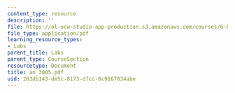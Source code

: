 ```yaml
---
content_type: resource
description: ''
file: https://ol-ocw-studio-app-production.s3.amazonaws.com/courses/6-071j-introduction-to-electronics-signals-and-measurement-spring-2006/263db143de5c8173dfcc6c9167834abe_an_3005.pdf
file_type: application/pdf
learning_resource_types:
- Labs
parent_title: Labs
parent_type: CourseSection
resourcetype: Document
title: an_3005.pdf
uid: 263db143-de5c-8173-dfcc-6c9167834abe
---
```

